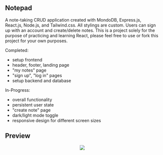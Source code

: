 ## Notepad

A note-taking CRUD application created with MondoDB, Express.js, React.js, Node.js, and Tailwind.css. All stylings are custom. Users can sign up with an account and create/delete notes. This is a project solely for the purpose of practicing and learning React, please feel free to use or fork this project for your own purposes. 

Completed:

* setup frontend
* header, footer, landing page
* "my notes" page
* "sign up", "log in" pages
* setup backend and database

In-Progress:

* overall functionality
* persistent user state
* "create note" page
* dark/light mode toggle
* responsive design for different screen sizes

## Preview

<p align="center">
  <img src="https://user-images.githubusercontent.com/91434717/149610716-f299379b-ea6a-4beb-877d-78a86abcceb7.gif" />
</p>


